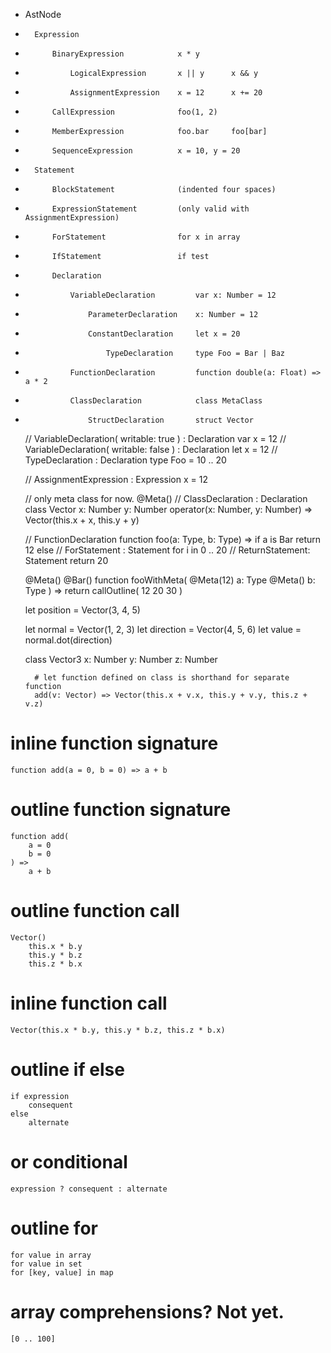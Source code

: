 
-   AstNode
-       Expression
-           BinaryExpression            x * y
-               LogicalExpression       x || y      x && y
-               AssignmentExpression    x = 12      x += 20
-           CallExpression              foo(1, 2)
-           MemberExpression            foo.bar     foo[bar]
-           SequenceExpression          x = 10, y = 20
-       Statement
-           BlockStatement              (indented four spaces)
-           ExpressionStatement         (only valid with AssignmentExpression)
-           ForStatement                for x in array
-           IfStatement                 if test
-           Declaration
-               VariableDeclaration         var x: Number = 12
-                   ParameterDeclaration    x: Number = 12
-                   ConstantDeclaration     let x = 20
-                       TypeDeclaration     type Foo = Bar | Baz
-               FunctionDeclaration         function double(a: Float) => a * 2
-               ClassDeclaration            class MetaClass
-                   StructDeclaration       struct Vector

    //  VariableDeclaration( writable: true ) : Declaration
    var x = 12
    //  VariableDeclaration( writable: false ) : Declaration
    let x = 12
    //  TypeDeclaration : Declaration
    type Foo = 10 .. 20

    //  AssignmentExpression : Expression
    x = 12

    //  only meta class for now.
    @Meta()
    //  ClassDeclaration : Declaration
    class Vector
        x: Number
        y: Number
        operator(x: Number, y: Number) => Vector(this.x + x, this.y + y)

    //  FunctionDeclaration
    function foo(a: Type, b: Type) =>
        if a is Bar
            return 12
        else
            //  ForStatement : Statement
            for i in 0 .. 20
                //  ReturnStatement: Statement
                return 20

    @Meta()
    @Bar()
    function fooWithMeta(
        @Meta(12)
        a: Type
        @Meta()
        b: Type
    ) =>
        return callOutline(
            12
            20
            30
        )

    let position = Vector(3, 4, 5)

    let normal = Vector(1, 2, 3)
    let direction = Vector(4, 5, 6)
    let value = normal.dot(direction)

    class Vector3
        x: Number
        y: Number
        z: Number

        # let function defined on class is shorthand for separate function
        add(v: Vector) => Vector(this.x + v.x, this.y + v.y, this.z + v.z)

# inline function signature

    function add(a = 0, b = 0) => a + b

# outline function signature

    function add(
        a = 0
        b = 0
    ) =>
        a + b

# outline function call

    Vector()
        this.x * b.y
        this.y * b.z
        this.z * b.x

# inline function call

    Vector(this.x * b.y, this.y * b.z, this.z * b.x)

# outline if else

    if expression
        consequent
    else
        alternate

# or conditional

    expression ? consequent : alternate

# outline for

    for value in array
    for value in set
    for [key, value] in map

# array comprehensions? Not yet.

    [0 .. 100]
